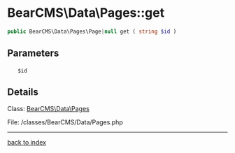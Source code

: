 # BearCMS\Data\Pages::get

```php
public BearCMS\Data\Pages\Page|null get ( string $id )
```

## Parameters

&nbsp;&nbsp;&nbsp;&nbsp;&nbsp;&nbsp;`$id`

## Details

Class: [BearCMS\Data\Pages](bearcms.data.pages.class.md)

File: /classes/BearCMS/Data/Pages.php

---

[back to index](index.md)

